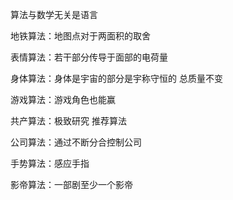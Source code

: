 算法与数学无关是语言

地铁算法：地图点对于两面积的取舍

表情算法：若干部分传导于面部的电荷量

身体算法：身体是宇宙的部分是宇称守恒的 总质量不变

游戏算法：游戏角色也能赢

共产算法：极致研究 推荐算法

公司算法：通过不断分合控制公司

手势算法：感应手指

影帝算法：一部剧至少一个影帝